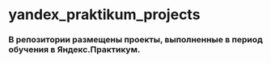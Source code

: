 # yandex_praktikum_projects
### В репозитории размещены проекты, выполненные в период обучения в Яндекс.Практикум.
